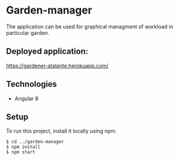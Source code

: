 # Garden-manager

The application can be used for graphical managment of workload in particular garden.

## Deployed application:
https://gardener-atalante.herokuapp.com/

## Technologies
- Angular 8

## Setup
To run this project, install it locally using npm.

```
$ cd ../garden-manager
$ npm install
$ npm start
```